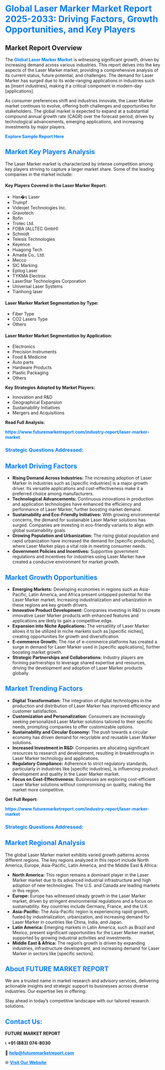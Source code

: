 <h1 style="color: #007BFF;">Global Laser Marker Market Report 2025-2033: Driving Factors, Growth Opportunities, and Key Players</h1>

<section id="overview">
<h2>Market Report Overview</h2>
<p>The <a href="https://www.futuremarketreport.com/industry-report/laser-marker-market" style="color: #007BFF; text-decoration: none;"><strong>Global Laser Marker Market</strong></a> is witnessing significant growth, driven by increasing demand across various industries. This report delves into the key aspects of the Laser Marker market, providing a comprehensive analysis of its current status, future potential, and challenges. The demand for Laser Marker has surged due to its wide-ranging applications in industries such as [insert industries], making it a critical component in modern-day [applications].</p>
<p>As consumer preferences shift and industries innovate, the Laser Marker market continues to evolve, offering both challenges and opportunities for stakeholders. The global market is expected to expand at a substantial compound annual growth rate (CAGR) over the forecast period, driven by technological advancements, emerging applications, and increasing investments by major players.</p>
</section>

<section id="overview">
<p><a href="https://www.futuremarketreport.com/request-sample/reportId=28914" style="color: #007BFF; text-decoration: none;"><strong>Explore Sample Report Here</strong></a></p>
</section>

<section id="key-players">
<h2 style="color: #007BFF;">Market Key Players Analysis</h2>
<p>The Laser Marker market is characterized by intense competition among key players striving to capture a larger market share. Some of the leading companies in the market include:</p>
<h4>Key Players Covered in the Laser Marker Report:</h4>
<ul><li>Han�s Laser</li><li>Trumpf</li><li>Videojet Technologies Inc.</li><li>Gravotech</li><li>Rofin</li><li>Trotec Ltd.</li><li>FOBA (ALLTEC GmbH)</li><li>Schmidt</li><li>Telesis Technologies</li><li>Keyence</li><li>Huagong Tech</li><li>Amada Co,. Ltd.</li><li>Mecco</li><li>SIC Marking</li><li>Epilog Laser</li><li>TYKMA Electrox</li><li>LaserStar Technologies Corporation</li><li>Universal Laser Systems</li><li>Tianhong laser</li></ul>
<h4>Laser Marker Market Segmentation by Type:</h4>
<ul><li>Fiber Type</li><li>CO2 Lasers Type</li><li>Others</li></ul>

<h4>Laser Marker Market Segmentation by Application:</h4>
<ul><li>Electronics</li><li>Precision Instruments</li><li>Food &amp; Medicine</li><li>Auto parts</li><li>Hardware Products</li><li>Plastic Packaging</li><li>Others</li></ul>
<p><strong>Key Strategies Adopted by Market Players:</strong></p>
<ul>
<li>Innovation and R&D</li>
<li>Geographical Expansion</li>
<li>Sustainability Initiatives</li>
<li>Mergers and Acquisitions</li>
</ul>
</section>

<section>
<p><strong>Read Full Analysis: </strong></p><a href="https://www.futuremarketreport.com/industry-report/laser-marker-market" style="color: #007BFF; text-decoration: none;"><strong>https://www.futuremarketreport.com/industry-report/laser-marker-market</strong></a>
<h3 style="color: #007BFF;">Strategic Questions Addressed:</h3>
</section>

<section id="driving-factors">
<h2 style="color: #007BFF;">Market Driving Factors</h2>
<ul>
<li><strong>Rising Demand Across Industries:</strong> The increasing adoption of Laser Marker in industries such as [specific industries] is a major growth driver. Its versatile applications and cost-effectiveness make it a preferred choice among manufacturers.</li>
<li><strong>Technological Advancements:</strong> Continuous innovations in production and application technologies have enhanced the efficiency and performance of Laser Marker, further boosting market demand.</li>
<li><strong>Sustainability and Eco-Friendly Initiatives:</strong> With growing environmental concerns, the demand for sustainable Laser Marker solutions has surged. Companies are investing in eco-friendly variants to align with global sustainability goals.</li>
<li><strong>Growing Population and Urbanization:</strong> The rising global population and rapid urbanization have increased the demand for [specific products], where Laser Marker plays a vital role in meeting consumer needs.</li>
<li><strong>Government Policies and Incentives:</strong> Supportive government regulations and incentives for industries using Laser Marker have created a conducive environment for market growth.</li>
</ul>
</section>

<section id="growth-opportunities">
<h2 style="color: #007BFF;">Market Growth Opportunities</h2>
<ul>
<li><strong>Emerging Markets:</strong> Developing economies in regions such as Asia-Pacific, Latin America, and Africa present untapped potential for the Laser Marker market. Increasing industrialization and urbanization in these regions are key growth drivers.</li>
<li><strong>Innovative Product Development:</strong> Companies investing in R&D to create innovative Laser Marker products with enhanced features and applications are likely to gain a competitive edge.</li>
<li><strong>Expansion into Niche Applications:</strong> The versatility of Laser Marker allows it to be utilized in niche markets such as [specific niches], creating opportunities for growth and diversification.</li>
<li><strong>E-commerce Growth:</strong> The rise of e-commerce platforms has created a surge in demand for Laser Marker used in [specific applications], further boosting market growth.</li>
<li><strong>Strategic Partnerships and Collaborations:</strong> Industry players are forming partnerships to leverage shared expertise and resources, driving the development and adoption of Laser Marker products globally.</li>
</ul>
</section>

<section id="trending-factors">
<h2 style="color: #007BFF;">Market Trending Factors</h2>
<ul>
<li><strong>Digital Transformation:</strong> The integration of digital technologies in the production and distribution of Laser Marker has improved efficiency and customer satisfaction.</li>
<li><strong>Customization and Personalization:</strong> Consumers are increasingly seeking personalized Laser Marker solutions tailored to their specific needs, prompting companies to offer customizable options.</li>
<li><strong>Sustainability and Circular Economy:</strong> The push towards a circular economy has driven demand for recyclable and reusable Laser Marker solutions.</li>
<li><strong>Increased Investment in R&D:</strong> Companies are allocating significant resources to research and development, resulting in breakthroughs in Laser Marker technology and applications.</li>
<li><strong>Regulatory Compliance:</strong> Adherence to strict regulatory standards, particularly in industries like [specific industries], is influencing product development and quality in the Laser Marker market.</li>
<li><strong>Focus on Cost-Effectiveness:</strong> Businesses are exploring cost-efficient Laser Marker solutions without compromising on quality, making the market more competitive.</li>
</ul>
</section>

<section>
<p><strong>Get Full Report: </strong></p><a href="https://www.futuremarketreport.com/industry-report/laser-marker-market" style="color: #007BFF; text-decoration: none;"><strong>https://www.futuremarketreport.com/industry-report/laser-marker-market</strong></a>
<h3 style="color: #007BFF;">Strategic Questions Addressed:</h3>
</section>


<section id="regional-analysis">
<h2 style="color: #007BFF;">Market Regional Analysis</h2>
<p>The global Laser Marker market exhibits varied growth patterns across different regions. The key regions analyzed in this report include North America, Europe, Asia-Pacific, Latin America, and the Middle East & Africa:</p>
<ul>
<li><strong>North America:</strong> This region remains a dominant player in the Laser Marker market due to its advanced industrial infrastructure and high adoption of new technologies. The U.S. and Canada are leading markets in this region.</li>
<li><strong>Europe:</strong> Europe has witnessed steady growth in the Laser Marker market, driven by stringent environmental regulations and a focus on sustainability. Key countries include Germany, France, and the U.K.</li>
<li><strong>Asia-Pacific:</strong> The Asia-Pacific region is experiencing rapid growth, fueled by industrialization, urbanization, and increasing demand for Laser Marker in countries like China, India, and Japan.</li>
<li><strong>Latin America:</strong> Emerging markets in Latin America, such as Brazil and Mexico, present significant opportunities for the Laser Marker market, supported by growing industrial activities and investments.</li>
<li><strong>Middle East & Africa:</strong> The region’s growth is driven by expanding industries, infrastructure development, and increasing demand for Laser Marker in sectors like [specific sectors].</li>
</ul>
</section>

<footer>
<h2 style="color: #007BFF;">About FUTURE MARKET REPORT</h2>
<p>We are a trusted name in market research and advisory services, delivering actionable insights and strategic support to businesses across diverse industries. Our expertise lies in offering:</p>

<p>Stay ahead in today’s competitive landscape with our tailored research solutions.</p>

<h2 style="color: #007BFF;">Contact Us:</h2>
<p><strong>FUTURE MARKET REPORT</strong></p>
<p>📞 <strong>+91 (883) 074-8030</strong></p>
<p>📧 <strong><a href="mailto:help@futuremarketreport.com" style="color: #007BFF;">help@futuremarketreport.com</a></strong></p>
<p>🌐 <strong><a href="https://www.futuremarketreport.com/" style="color: #007BFF;">Visit Our Website</a></strong></p>
</footer>